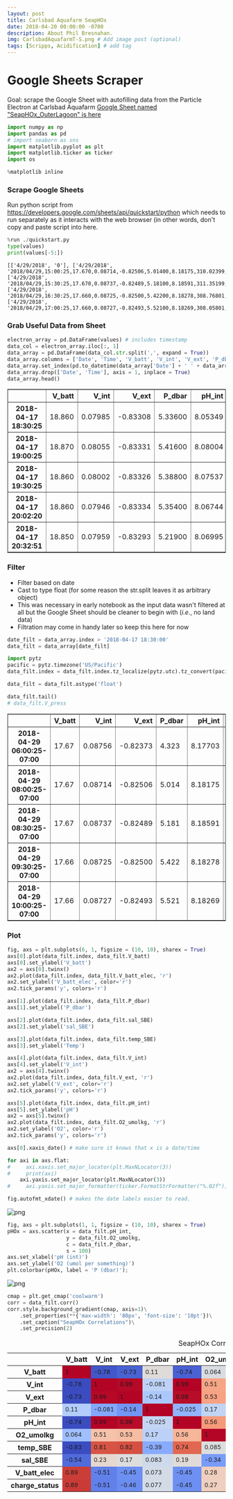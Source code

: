 ```yaml
---
layout: post
title: Carlsbad Aquafarm SeapHOx
date: 2018-04-20 00:00:00 -0700
description: About Phil Bresnahan.
img: CarlsbadAquafarmT-S.png # Add image post (optional)
tags: [Scripps, Acidification] # add tag
---
```


# Google Sheets Scraper
Goal: scrape the Google Sheet with autofilling data from the Particle Electron at Carlsbad Aquafarm
[Google Sheet named "SeapHOx_OuterLagoon" is here](https://docs.google.com/spreadsheets/d/19jxQzqJa_B5zZJJmd6LmJDA0utKn0NTWoeNK_HkOse4/edit#gid=0)


```python
import numpy as np
import pandas as pd
# import seaborn as sns
import matplotlib.pyplot as plt
import matplotlib.ticker as ticker
import os

%matplotlib inline
```

### Scrape Google Sheets
Run python script from https://developers.google.com/sheets/api/quickstart/python which needs to run separately as it interacts with the web browser (in other words, don't copy and paste script into here.


```python
%run ./quickstart.py
type(values)
print(values[-5:])
```

    [['4/29/2018', '0'], ['4/29/2018', '2018/04/29,15:00:25,17.670,0.08714,-0.82506,5.01400,8.18175,310.02399,15.91200,33.60140,3.85,56.95'], ['4/29/2018', '2018/04/29,15:30:25,17.670,0.08737,-0.82489,5.18100,8.18591,311.35199,15.98480,33.61370,3.85,56.95'], ['4/29/2018', '2018/04/29,16:30:25,17.660,0.08725,-0.82500,5.42200,8.18278,308.76801,16.10410,33.62830,3.85,56.63'], ['4/29/2018', '2018/04/29,17:00:25,17.660,0.08727,-0.82493,5.52100,8.18269,308.05801,16.15570,33.64200,3.84,56.63']]


### Grab Useful Data from Sheet


```python
electron_array = pd.DataFrame(values) # includes timestamp
data_col = electron_array.iloc[:, 1]
data_array = pd.DataFrame(data_col.str.split(',', expand = True))
data_array.columns = ['Date', 'Time', 'V_batt', 'V_int', 'V_ext', 'P_dbar', 'pH_int', 'O2_umolkg', 'temp_SBE', 'sal_SBE', 'V_batt_elec', 'charge_status']
data_array.set_index(pd.to_datetime(data_array['Date'] + ' ' + data_array['Time']), inplace = True)
data_array.drop(['Date', 'Time'], axis = 1, inplace = True)
data_array.head()
```




<div>
<style scoped>
    .dataframe tbody tr th:only-of-type {
        vertical-align: middle;
    }

    .dataframe tbody tr th {
        vertical-align: top;
    }

    .dataframe thead th {
        text-align: right;
    }
</style>
<table border="1" class="dataframe">
  <thead>
    <tr style="text-align: right;">
      <th></th>
      <th>V_batt</th>
      <th>V_int</th>
      <th>V_ext</th>
      <th>P_dbar</th>
      <th>pH_int</th>
      <th>O2_umolkg</th>
      <th>temp_SBE</th>
      <th>sal_SBE</th>
      <th>V_batt_elec</th>
      <th>charge_status</th>
    </tr>
  </thead>
  <tbody>
    <tr>
      <th>2018-04-17 18:30:25</th>
      <td>18.860</td>
      <td>0.07985</td>
      <td>-0.83308</td>
      <td>5.33600</td>
      <td>8.05349</td>
      <td>328.51599</td>
      <td>13.43740</td>
      <td>33.55860</td>
      <td>4.05</td>
      <td>84.77</td>
    </tr>
    <tr>
      <th>2018-04-17 19:00:25</th>
      <td>18.870</td>
      <td>0.08055</td>
      <td>-0.83331</td>
      <td>5.41600</td>
      <td>8.08004</td>
      <td>328.32300</td>
      <td>13.48790</td>
      <td>33.56140</td>
      <td>4.05</td>
      <td>84.62</td>
    </tr>
    <tr>
      <th>2018-04-17 19:30:25</th>
      <td>18.860</td>
      <td>0.08002</td>
      <td>-0.83326</td>
      <td>5.38800</td>
      <td>8.07537</td>
      <td>325.82300</td>
      <td>13.53800</td>
      <td>33.55890</td>
      <td>4.05</td>
      <td>84.62</td>
    </tr>
    <tr>
      <th>2018-04-17 20:02:20</th>
      <td>18.860</td>
      <td>0.07946</td>
      <td>-0.83334</td>
      <td>5.35400</td>
      <td>8.06744</td>
      <td>324.28900</td>
      <td>13.54920</td>
      <td>33.56210</td>
      <td>4.05</td>
      <td>84.48</td>
    </tr>
    <tr>
      <th>2018-04-17 20:32:51</th>
      <td>18.850</td>
      <td>0.07959</td>
      <td>-0.83293</td>
      <td>5.21900</td>
      <td>8.06995</td>
      <td>326.27499</td>
      <td>13.65300</td>
      <td>33.56350</td>
      <td>4.05</td>
      <td>84.48</td>
    </tr>
  </tbody>
</table>
</div>



### Filter
- Filter based on date
- Cast to type float (for some reason the str.split leaves it as arbitrary object)
- This was necessary in early notebook as the input data wasn't filtered at all but the Google Sheet should be cleaner to begin with (*i.e.*, no land data)
- Filtration may come in handy later so keep this here for now


```python
date_filt = data_array.index > '2018-04-17 18:30:00'
data_filt = data_array[date_filt]

import pytz
pacific = pytz.timezone('US/Pacific')
data_filt.index = data_filt.index.tz_localize(pytz.utc).tz_convert(pacific)

data_filt = data_filt.astype('float')

data_filt.tail()
# data_filt.V_press
```




<div>
<style scoped>
    .dataframe tbody tr th:only-of-type {
        vertical-align: middle;
    }

    .dataframe tbody tr th {
        vertical-align: top;
    }

    .dataframe thead th {
        text-align: right;
    }
</style>
<table border="1" class="dataframe">
  <thead>
    <tr style="text-align: right;">
      <th></th>
      <th>V_batt</th>
      <th>V_int</th>
      <th>V_ext</th>
      <th>P_dbar</th>
      <th>pH_int</th>
      <th>O2_umolkg</th>
      <th>temp_SBE</th>
      <th>sal_SBE</th>
      <th>V_batt_elec</th>
      <th>charge_status</th>
    </tr>
  </thead>
  <tbody>
    <tr>
      <th>2018-04-29 06:00:25-07:00</th>
      <td>17.67</td>
      <td>0.08756</td>
      <td>-0.82373</td>
      <td>4.323</td>
      <td>8.17703</td>
      <td>302.43900</td>
      <td>17.3059</td>
      <td>33.6242</td>
      <td>3.85</td>
      <td>57.26</td>
    </tr>
    <tr>
      <th>2018-04-29 08:00:25-07:00</th>
      <td>17.67</td>
      <td>0.08714</td>
      <td>-0.82506</td>
      <td>5.014</td>
      <td>8.18175</td>
      <td>310.02399</td>
      <td>15.9120</td>
      <td>33.6014</td>
      <td>3.85</td>
      <td>56.95</td>
    </tr>
    <tr>
      <th>2018-04-29 08:30:25-07:00</th>
      <td>17.67</td>
      <td>0.08737</td>
      <td>-0.82489</td>
      <td>5.181</td>
      <td>8.18591</td>
      <td>311.35199</td>
      <td>15.9848</td>
      <td>33.6137</td>
      <td>3.85</td>
      <td>56.95</td>
    </tr>
    <tr>
      <th>2018-04-29 09:30:25-07:00</th>
      <td>17.66</td>
      <td>0.08725</td>
      <td>-0.82500</td>
      <td>5.422</td>
      <td>8.18278</td>
      <td>308.76801</td>
      <td>16.1041</td>
      <td>33.6283</td>
      <td>3.85</td>
      <td>56.63</td>
    </tr>
    <tr>
      <th>2018-04-29 10:00:25-07:00</th>
      <td>17.66</td>
      <td>0.08727</td>
      <td>-0.82493</td>
      <td>5.521</td>
      <td>8.18269</td>
      <td>308.05801</td>
      <td>16.1557</td>
      <td>33.6420</td>
      <td>3.84</td>
      <td>56.63</td>
    </tr>
  </tbody>
</table>
</div>



### Plot


```python
fig, axs = plt.subplots(6, 1, figsize = (10, 10), sharex = True)
axs[0].plot(data_filt.index, data_filt.V_batt)
axs[0].set_ylabel('V_batt')
ax2 = axs[0].twinx()
ax2.plot(data_filt.index, data_filt.V_batt_elec, 'r')
ax2.set_ylabel('V_batt_elec', color='r')
ax2.tick_params('y', colors='r')

axs[1].plot(data_filt.index, data_filt.P_dbar)
axs[1].set_ylabel('P_dbar')

axs[2].plot(data_filt.index, data_filt.sal_SBE)
axs[2].set_ylabel('sal_SBE')

axs[3].plot(data_filt.index, data_filt.temp_SBE)
axs[3].set_ylabel('Temp')

axs[4].plot(data_filt.index, data_filt.V_int)
axs[4].set_ylabel('V_int')
ax2 = axs[4].twinx()
ax2.plot(data_filt.index, data_filt.V_ext, 'r')
ax2.set_ylabel('V_ext', color='r')
ax2.tick_params('y', colors='r')

axs[5].plot(data_filt.index, data_filt.pH_int)
axs[5].set_ylabel('pH')
ax2 = axs[5].twinx()
ax2.plot(data_filt.index, data_filt.O2_umolkg, 'r')
ax2.set_ylabel('O2', color='r')
ax2.tick_params('y', colors='r')

axs[0].xaxis_date() # make sure it knows that x is a date/time

for axi in axs.flat:
#     axi.xaxis.set_major_locator(plt.MaxNLocator(3))
#     print(axi)
    axi.yaxis.set_major_locator(plt.MaxNLocator(3))
#     axi.yaxis.set_major_formatter(ticker.FormatStrFormatter("%.02f"))

fig.autofmt_xdate() # makes the date labels easier to read.
```


![png](../assets/img/CarlsbadAquafarmT-S.png)



```python
fig, axs = plt.subplots(1, 1, figsize = (10, 10), sharex = True)
pHOx = axs.scatter(x = data_filt.pH_int,
                   y = data_filt.O2_umolkg,
                   c = data_filt.P_dbar,
                   s = 100)
axs.set_xlabel('pH (int)')
axs.set_ylabel('O2 (umol per something)')
plt.colorbar(pHOx, label = 'P (dbar)');
```


![png](../assets/img/output_10_0.png)



```python
cmap = plt.get_cmap('coolwarm')
corr = data_filt.corr()
corr.style.background_gradient(cmap, axis=1)\
    .set_properties(**{'max-width': '80px', 'font-size': '10pt'})\
    .set_caption("SeapHOx Correlations")\
    .set_precision(2)
```




<style  type="text/css" >
    #T_05464786_4bd4_11e8_976b_784f43925a7brow0_col0 {
            background-color:  #b40426;
            max-width:  80px;
            font-size:  10pt;
        }    #T_05464786_4bd4_11e8_976b_784f43925a7brow0_col1 {
            background-color:  #4257c9;
            max-width:  80px;
            font-size:  10pt;
        }    #T_05464786_4bd4_11e8_976b_784f43925a7brow0_col2 {
            background-color:  #4a63d3;
            max-width:  80px;
            font-size:  10pt;
        }    #T_05464786_4bd4_11e8_976b_784f43925a7brow0_col3 {
            background-color:  #dfdbd9;
            max-width:  80px;
            font-size:  10pt;
        }    #T_05464786_4bd4_11e8_976b_784f43925a7brow0_col4 {
            background-color:  #4961d2;
            max-width:  80px;
            font-size:  10pt;
        }    #T_05464786_4bd4_11e8_976b_784f43925a7brow0_col5 {
            background-color:  #d9dce1;
            max-width:  80px;
            font-size:  10pt;
        }    #T_05464786_4bd4_11e8_976b_784f43925a7brow0_col6 {
            background-color:  #3b4cc0;
            max-width:  80px;
            font-size:  10pt;
        }    #T_05464786_4bd4_11e8_976b_784f43925a7brow0_col7 {
            background-color:  #6b8df0;
            max-width:  80px;
            font-size:  10pt;
        }    #T_05464786_4bd4_11e8_976b_784f43925a7brow0_col8 {
            background-color:  #ca3b37;
            max-width:  80px;
            font-size:  10pt;
        }    #T_05464786_4bd4_11e8_976b_784f43925a7brow0_col9 {
            background-color:  #c83836;
            max-width:  80px;
            font-size:  10pt;
        }    #T_05464786_4bd4_11e8_976b_784f43925a7brow1_col0 {
            background-color:  #3b4cc0;
            max-width:  80px;
            font-size:  10pt;
        }    #T_05464786_4bd4_11e8_976b_784f43925a7brow1_col1 {
            background-color:  #b40426;
            max-width:  80px;
            font-size:  10pt;
        }    #T_05464786_4bd4_11e8_976b_784f43925a7brow1_col2 {
            background-color:  #b50927;
            max-width:  80px;
            font-size:  10pt;
        }    #T_05464786_4bd4_11e8_976b_784f43925a7brow1_col3 {
            background-color:  #bed2f6;
            max-width:  80px;
            font-size:  10pt;
        }    #T_05464786_4bd4_11e8_976b_784f43925a7brow1_col4 {
            background-color:  #b40426;
            max-width:  80px;
            font-size:  10pt;
        }    #T_05464786_4bd4_11e8_976b_784f43925a7brow1_col5 {
            background-color:  #f6a586;
            max-width:  80px;
            font-size:  10pt;
        }    #T_05464786_4bd4_11e8_976b_784f43925a7brow1_col6 {
            background-color:  #d85646;
            max-width:  80px;
            font-size:  10pt;
        }    #T_05464786_4bd4_11e8_976b_784f43925a7brow1_col7 {
            background-color:  #ecd3c5;
            max-width:  80px;
            font-size:  10pt;
        }    #T_05464786_4bd4_11e8_976b_784f43925a7brow1_col8 {
            background-color:  #6b8df0;
            max-width:  80px;
            font-size:  10pt;
        }    #T_05464786_4bd4_11e8_976b_784f43925a7brow1_col9 {
            background-color:  #6a8bef;
            max-width:  80px;
            font-size:  10pt;
        }    #T_05464786_4bd4_11e8_976b_784f43925a7brow2_col0 {
            background-color:  #3b4cc0;
            max-width:  80px;
            font-size:  10pt;
        }    #T_05464786_4bd4_11e8_976b_784f43925a7brow2_col1 {
            background-color:  #b50927;
            max-width:  80px;
            font-size:  10pt;
        }    #T_05464786_4bd4_11e8_976b_784f43925a7brow2_col2 {
            background-color:  #b40426;
            max-width:  80px;
            font-size:  10pt;
        }    #T_05464786_4bd4_11e8_976b_784f43925a7brow2_col3 {
            background-color:  #abc8fd;
            max-width:  80px;
            font-size:  10pt;
        }    #T_05464786_4bd4_11e8_976b_784f43925a7brow2_col4 {
            background-color:  #b70d28;
            max-width:  80px;
            font-size:  10pt;
        }    #T_05464786_4bd4_11e8_976b_784f43925a7brow2_col5 {
            background-color:  #f6a283;
            max-width:  80px;
            font-size:  10pt;
        }    #T_05464786_4bd4_11e8_976b_784f43925a7brow2_col6 {
            background-color:  #d75445;
            max-width:  80px;
            font-size:  10pt;
        }    #T_05464786_4bd4_11e8_976b_784f43925a7brow2_col7 {
            background-color:  #e1dad6;
            max-width:  80px;
            font-size:  10pt;
        }    #T_05464786_4bd4_11e8_976b_784f43925a7brow2_col8 {
            background-color:  #6e90f2;
            max-width:  80px;
            font-size:  10pt;
        }    #T_05464786_4bd4_11e8_976b_784f43925a7brow2_col9 {
            background-color:  #6c8ff1;
            max-width:  80px;
            font-size:  10pt;
        }    #T_05464786_4bd4_11e8_976b_784f43925a7brow3_col0 {
            background-color:  #b2ccfb;
            max-width:  80px;
            font-size:  10pt;
        }    #T_05464786_4bd4_11e8_976b_784f43925a7brow3_col1 {
            background-color:  #84a7fc;
            max-width:  80px;
            font-size:  10pt;
        }    #T_05464786_4bd4_11e8_976b_784f43925a7brow3_col2 {
            background-color:  #7396f5;
            max-width:  80px;
            font-size:  10pt;
        }    #T_05464786_4bd4_11e8_976b_784f43925a7brow3_col3 {
            background-color:  #b40426;
            max-width:  80px;
            font-size:  10pt;
        }    #T_05464786_4bd4_11e8_976b_784f43925a7brow3_col4 {
            background-color:  #92b4fe;
            max-width:  80px;
            font-size:  10pt;
        }    #T_05464786_4bd4_11e8_976b_784f43925a7brow3_col5 {
            background-color:  #c1d4f4;
            max-width:  80px;
            font-size:  10pt;
        }    #T_05464786_4bd4_11e8_976b_784f43925a7brow3_col6 {
            background-color:  #3b4cc0;
            max-width:  80px;
            font-size:  10pt;
        }    #T_05464786_4bd4_11e8_976b_784f43925a7brow3_col7 {
            background-color:  #adc9fd;
            max-width:  80px;
            font-size:  10pt;
        }    #T_05464786_4bd4_11e8_976b_784f43925a7brow3_col8 {
            background-color:  #aac7fd;
            max-width:  80px;
            font-size:  10pt;
        }    #T_05464786_4bd4_11e8_976b_784f43925a7brow3_col9 {
            background-color:  #abc8fd;
            max-width:  80px;
            font-size:  10pt;
        }    #T_05464786_4bd4_11e8_976b_784f43925a7brow4_col0 {
            background-color:  #3b4cc0;
            max-width:  80px;
            font-size:  10pt;
        }    #T_05464786_4bd4_11e8_976b_784f43925a7brow4_col1 {
            background-color:  #b40426;
            max-width:  80px;
            font-size:  10pt;
        }    #T_05464786_4bd4_11e8_976b_784f43925a7brow4_col2 {
            background-color:  #b70d28;
            max-width:  80px;
            font-size:  10pt;
        }    #T_05464786_4bd4_11e8_976b_784f43925a7brow4_col3 {
            background-color:  #c4d5f3;
            max-width:  80px;
            font-size:  10pt;
        }    #T_05464786_4bd4_11e8_976b_784f43925a7brow4_col4 {
            background-color:  #b40426;
            max-width:  80px;
            font-size:  10pt;
        }    #T_05464786_4bd4_11e8_976b_784f43925a7brow4_col5 {
            background-color:  #f49a7b;
            max-width:  80px;
            font-size:  10pt;
        }    #T_05464786_4bd4_11e8_976b_784f43925a7brow4_col6 {
            background-color:  #e36b54;
            max-width:  80px;
            font-size:  10pt;
        }    #T_05464786_4bd4_11e8_976b_784f43925a7brow4_col7 {
            background-color:  #e6d7cf;
            max-width:  80px;
            font-size:  10pt;
        }    #T_05464786_4bd4_11e8_976b_784f43925a7brow4_col8 {
            background-color:  #7093f3;
            max-width:  80px;
            font-size:  10pt;
        }    #T_05464786_4bd4_11e8_976b_784f43925a7brow4_col9 {
            background-color:  #6e90f2;
            max-width:  80px;
            font-size:  10pt;
        }    #T_05464786_4bd4_11e8_976b_784f43925a7brow5_col0 {
            background-color:  #9fbfff;
            max-width:  80px;
            font-size:  10pt;
        }    #T_05464786_4bd4_11e8_976b_784f43925a7brow5_col1 {
            background-color:  #f5c2aa;
            max-width:  80px;
            font-size:  10pt;
        }    #T_05464786_4bd4_11e8_976b_784f43925a7brow5_col2 {
            background-color:  #f6bda2;
            max-width:  80px;
            font-size:  10pt;
        }    #T_05464786_4bd4_11e8_976b_784f43925a7brow5_col3 {
            background-color:  #bbd1f8;
            max-width:  80px;
            font-size:  10pt;
        }    #T_05464786_4bd4_11e8_976b_784f43925a7brow5_col4 {
            background-color:  #f7b599;
            max-width:  80px;
            font-size:  10pt;
        }    #T_05464786_4bd4_11e8_976b_784f43925a7brow5_col5 {
            background-color:  #b40426;
            max-width:  80px;
            font-size:  10pt;
        }    #T_05464786_4bd4_11e8_976b_784f43925a7brow5_col6 {
            background-color:  #a5c3fe;
            max-width:  80px;
            font-size:  10pt;
        }    #T_05464786_4bd4_11e8_976b_784f43925a7brow5_col7 {
            background-color:  #3b4cc0;
            max-width:  80px;
            font-size:  10pt;
        }    #T_05464786_4bd4_11e8_976b_784f43925a7brow5_col8 {
            background-color:  #d4dbe6;
            max-width:  80px;
            font-size:  10pt;
        }    #T_05464786_4bd4_11e8_976b_784f43925a7brow5_col9 {
            background-color:  #d2dbe8;
            max-width:  80px;
            font-size:  10pt;
        }    #T_05464786_4bd4_11e8_976b_784f43925a7brow6_col0 {
            background-color:  #3b4cc0;
            max-width:  80px;
            font-size:  10pt;
        }    #T_05464786_4bd4_11e8_976b_784f43925a7brow6_col1 {
            background-color:  #d75445;
            max-width:  80px;
            font-size:  10pt;
        }    #T_05464786_4bd4_11e8_976b_784f43925a7brow6_col2 {
            background-color:  #d55042;
            max-width:  80px;
            font-size:  10pt;
        }    #T_05464786_4bd4_11e8_976b_784f43925a7brow6_col3 {
            background-color:  #88abfd;
            max-width:  80px;
            font-size:  10pt;
        }    #T_05464786_4bd4_11e8_976b_784f43925a7brow6_col4 {
            background-color:  #e16751;
            max-width:  80px;
            font-size:  10pt;
        }    #T_05464786_4bd4_11e8_976b_784f43925a7brow6_col5 {
            background-color:  #dcdddd;
            max-width:  80px;
            font-size:  10pt;
        }    #T_05464786_4bd4_11e8_976b_784f43925a7brow6_col6 {
            background-color:  #b40426;
            max-width:  80px;
            font-size:  10pt;
        }    #T_05464786_4bd4_11e8_976b_784f43925a7brow6_col7 {
            background-color:  #f6bea4;
            max-width:  80px;
            font-size:  10pt;
        }    #T_05464786_4bd4_11e8_976b_784f43925a7brow6_col8 {
            background-color:  #4b64d5;
            max-width:  80px;
            font-size:  10pt;
        }    #T_05464786_4bd4_11e8_976b_784f43925a7brow6_col9 {
            background-color:  #4b64d5;
            max-width:  80px;
            font-size:  10pt;
        }    #T_05464786_4bd4_11e8_976b_784f43925a7brow7_col0 {
            background-color:  #506bda;
            max-width:  80px;
            font-size:  10pt;
        }    #T_05464786_4bd4_11e8_976b_784f43925a7brow7_col1 {
            background-color:  #e6d7cf;
            max-width:  80px;
            font-size:  10pt;
        }    #T_05464786_4bd4_11e8_976b_784f43925a7brow7_col2 {
            background-color:  #dcdddd;
            max-width:  80px;
            font-size:  10pt;
        }    #T_05464786_4bd4_11e8_976b_784f43925a7brow7_col3 {
            background-color:  #cedaeb;
            max-width:  80px;
            font-size:  10pt;
        }    #T_05464786_4bd4_11e8_976b_784f43925a7brow7_col4 {
            background-color:  #e0dbd8;
            max-width:  80px;
            font-size:  10pt;
        }    #T_05464786_4bd4_11e8_976b_784f43925a7brow7_col5 {
            background-color:  #799cf8;
            max-width:  80px;
            font-size:  10pt;
        }    #T_05464786_4bd4_11e8_976b_784f43925a7brow7_col6 {
            background-color:  #f3c7b1;
            max-width:  80px;
            font-size:  10pt;
        }    #T_05464786_4bd4_11e8_976b_784f43925a7brow7_col7 {
            background-color:  #b40426;
            max-width:  80px;
            font-size:  10pt;
        }    #T_05464786_4bd4_11e8_976b_784f43925a7brow7_col8 {
            background-color:  #3b4cc0;
            max-width:  80px;
            font-size:  10pt;
        }    #T_05464786_4bd4_11e8_976b_784f43925a7brow7_col9 {
            background-color:  #3c4ec2;
            max-width:  80px;
            font-size:  10pt;
        }    #T_05464786_4bd4_11e8_976b_784f43925a7brow8_col0 {
            background-color:  #cb3e38;
            max-width:  80px;
            font-size:  10pt;
        }    #T_05464786_4bd4_11e8_976b_784f43925a7brow8_col1 {
            background-color:  #6180e9;
            max-width:  80px;
            font-size:  10pt;
        }    #T_05464786_4bd4_11e8_976b_784f43925a7brow8_col2 {
            background-color:  #6c8ff1;
            max-width:  80px;
            font-size:  10pt;
        }    #T_05464786_4bd4_11e8_976b_784f43925a7brow8_col3 {
            background-color:  #d3dbe7;
            max-width:  80px;
            font-size:  10pt;
        }    #T_05464786_4bd4_11e8_976b_784f43925a7brow8_col4 {
            background-color:  #6e90f2;
            max-width:  80px;
            font-size:  10pt;
        }    #T_05464786_4bd4_11e8_976b_784f43925a7brow8_col5 {
            background-color:  #efcebd;
            max-width:  80px;
            font-size:  10pt;
        }    #T_05464786_4bd4_11e8_976b_784f43925a7brow8_col6 {
            background-color:  #3b4cc0;
            max-width:  80px;
            font-size:  10pt;
        }    #T_05464786_4bd4_11e8_976b_784f43925a7brow8_col7 {
            background-color:  #445acc;
            max-width:  80px;
            font-size:  10pt;
        }    #T_05464786_4bd4_11e8_976b_784f43925a7brow8_col8 {
            background-color:  #b40426;
            max-width:  80px;
            font-size:  10pt;
        }    #T_05464786_4bd4_11e8_976b_784f43925a7brow8_col9 {
            background-color:  #b40426;
            max-width:  80px;
            font-size:  10pt;
        }    #T_05464786_4bd4_11e8_976b_784f43925a7brow9_col0 {
            background-color:  #ca3b37;
            max-width:  80px;
            font-size:  10pt;
        }    #T_05464786_4bd4_11e8_976b_784f43925a7brow9_col1 {
            background-color:  #6180e9;
            max-width:  80px;
            font-size:  10pt;
        }    #T_05464786_4bd4_11e8_976b_784f43925a7brow9_col2 {
            background-color:  #6b8df0;
            max-width:  80px;
            font-size:  10pt;
        }    #T_05464786_4bd4_11e8_976b_784f43925a7brow9_col3 {
            background-color:  #d3dbe7;
            max-width:  80px;
            font-size:  10pt;
        }    #T_05464786_4bd4_11e8_976b_784f43925a7brow9_col4 {
            background-color:  #6c8ff1;
            max-width:  80px;
            font-size:  10pt;
        }    #T_05464786_4bd4_11e8_976b_784f43925a7brow9_col5 {
            background-color:  #efcfbf;
            max-width:  80px;
            font-size:  10pt;
        }    #T_05464786_4bd4_11e8_976b_784f43925a7brow9_col6 {
            background-color:  #3b4cc0;
            max-width:  80px;
            font-size:  10pt;
        }    #T_05464786_4bd4_11e8_976b_784f43925a7brow9_col7 {
            background-color:  #465ecf;
            max-width:  80px;
            font-size:  10pt;
        }    #T_05464786_4bd4_11e8_976b_784f43925a7brow9_col8 {
            background-color:  #b40426;
            max-width:  80px;
            font-size:  10pt;
        }    #T_05464786_4bd4_11e8_976b_784f43925a7brow9_col9 {
            background-color:  #b40426;
            max-width:  80px;
            font-size:  10pt;
        }</style>  
<table id="T_05464786_4bd4_11e8_976b_784f43925a7b" ><caption>SeapHOx Correlations</caption>
<thead>    <tr>
        <th class="blank level0" ></th>
        <th class="col_heading level0 col0" >V_batt</th>
        <th class="col_heading level0 col1" >V_int</th>
        <th class="col_heading level0 col2" >V_ext</th>
        <th class="col_heading level0 col3" >P_dbar</th>
        <th class="col_heading level0 col4" >pH_int</th>
        <th class="col_heading level0 col5" >O2_umolkg</th>
        <th class="col_heading level0 col6" >temp_SBE</th>
        <th class="col_heading level0 col7" >sal_SBE</th>
        <th class="col_heading level0 col8" >V_batt_elec</th>
        <th class="col_heading level0 col9" >charge_status</th>
    </tr></thead>
<tbody>    <tr>
        <th id="T_05464786_4bd4_11e8_976b_784f43925a7blevel0_row0" class="row_heading level0 row0" >V_batt</th>
        <td id="T_05464786_4bd4_11e8_976b_784f43925a7brow0_col0" class="data row0 col0" >1</td>
        <td id="T_05464786_4bd4_11e8_976b_784f43925a7brow0_col1" class="data row0 col1" >-0.78</td>
        <td id="T_05464786_4bd4_11e8_976b_784f43925a7brow0_col2" class="data row0 col2" >-0.73</td>
        <td id="T_05464786_4bd4_11e8_976b_784f43925a7brow0_col3" class="data row0 col3" >0.11</td>
        <td id="T_05464786_4bd4_11e8_976b_784f43925a7brow0_col4" class="data row0 col4" >-0.74</td>
        <td id="T_05464786_4bd4_11e8_976b_784f43925a7brow0_col5" class="data row0 col5" >0.064</td>
        <td id="T_05464786_4bd4_11e8_976b_784f43925a7brow0_col6" class="data row0 col6" >-0.83</td>
        <td id="T_05464786_4bd4_11e8_976b_784f43925a7brow0_col7" class="data row0 col7" >-0.54</td>
        <td id="T_05464786_4bd4_11e8_976b_784f43925a7brow0_col8" class="data row0 col8" >0.89</td>
        <td id="T_05464786_4bd4_11e8_976b_784f43925a7brow0_col9" class="data row0 col9" >0.89</td>
    </tr>    <tr>
        <th id="T_05464786_4bd4_11e8_976b_784f43925a7blevel0_row1" class="row_heading level0 row1" >V_int</th>
        <td id="T_05464786_4bd4_11e8_976b_784f43925a7brow1_col0" class="data row1 col0" >-0.78</td>
        <td id="T_05464786_4bd4_11e8_976b_784f43925a7brow1_col1" class="data row1 col1" >1</td>
        <td id="T_05464786_4bd4_11e8_976b_784f43925a7brow1_col2" class="data row1 col2" >0.99</td>
        <td id="T_05464786_4bd4_11e8_976b_784f43925a7brow1_col3" class="data row1 col3" >-0.081</td>
        <td id="T_05464786_4bd4_11e8_976b_784f43925a7brow1_col4" class="data row1 col4" >0.99</td>
        <td id="T_05464786_4bd4_11e8_976b_784f43925a7brow1_col5" class="data row1 col5" >0.51</td>
        <td id="T_05464786_4bd4_11e8_976b_784f43925a7brow1_col6" class="data row1 col6" >0.81</td>
        <td id="T_05464786_4bd4_11e8_976b_784f43925a7brow1_col7" class="data row1 col7" >0.23</td>
        <td id="T_05464786_4bd4_11e8_976b_784f43925a7brow1_col8" class="data row1 col8" >-0.51</td>
        <td id="T_05464786_4bd4_11e8_976b_784f43925a7brow1_col9" class="data row1 col9" >-0.51</td>
    </tr>    <tr>
        <th id="T_05464786_4bd4_11e8_976b_784f43925a7blevel0_row2" class="row_heading level0 row2" >V_ext</th>
        <td id="T_05464786_4bd4_11e8_976b_784f43925a7brow2_col0" class="data row2 col0" >-0.73</td>
        <td id="T_05464786_4bd4_11e8_976b_784f43925a7brow2_col1" class="data row2 col1" >0.99</td>
        <td id="T_05464786_4bd4_11e8_976b_784f43925a7brow2_col2" class="data row2 col2" >1</td>
        <td id="T_05464786_4bd4_11e8_976b_784f43925a7brow2_col3" class="data row2 col3" >-0.14</td>
        <td id="T_05464786_4bd4_11e8_976b_784f43925a7brow2_col4" class="data row2 col4" >0.98</td>
        <td id="T_05464786_4bd4_11e8_976b_784f43925a7brow2_col5" class="data row2 col5" >0.53</td>
        <td id="T_05464786_4bd4_11e8_976b_784f43925a7brow2_col6" class="data row2 col6" >0.82</td>
        <td id="T_05464786_4bd4_11e8_976b_784f43925a7brow2_col7" class="data row2 col7" >0.17</td>
        <td id="T_05464786_4bd4_11e8_976b_784f43925a7brow2_col8" class="data row2 col8" >-0.45</td>
        <td id="T_05464786_4bd4_11e8_976b_784f43925a7brow2_col9" class="data row2 col9" >-0.46</td>
    </tr>    <tr>
        <th id="T_05464786_4bd4_11e8_976b_784f43925a7blevel0_row3" class="row_heading level0 row3" >P_dbar</th>
        <td id="T_05464786_4bd4_11e8_976b_784f43925a7brow3_col0" class="data row3 col0" >0.11</td>
        <td id="T_05464786_4bd4_11e8_976b_784f43925a7brow3_col1" class="data row3 col1" >-0.081</td>
        <td id="T_05464786_4bd4_11e8_976b_784f43925a7brow3_col2" class="data row3 col2" >-0.14</td>
        <td id="T_05464786_4bd4_11e8_976b_784f43925a7brow3_col3" class="data row3 col3" >1</td>
        <td id="T_05464786_4bd4_11e8_976b_784f43925a7brow3_col4" class="data row3 col4" >-0.025</td>
        <td id="T_05464786_4bd4_11e8_976b_784f43925a7brow3_col5" class="data row3 col5" >0.17</td>
        <td id="T_05464786_4bd4_11e8_976b_784f43925a7brow3_col6" class="data row3 col6" >-0.39</td>
        <td id="T_05464786_4bd4_11e8_976b_784f43925a7brow3_col7" class="data row3 col7" >0.083</td>
        <td id="T_05464786_4bd4_11e8_976b_784f43925a7brow3_col8" class="data row3 col8" >0.073</td>
        <td id="T_05464786_4bd4_11e8_976b_784f43925a7brow3_col9" class="data row3 col9" >0.077</td>
    </tr>    <tr>
        <th id="T_05464786_4bd4_11e8_976b_784f43925a7blevel0_row4" class="row_heading level0 row4" >pH_int</th>
        <td id="T_05464786_4bd4_11e8_976b_784f43925a7brow4_col0" class="data row4 col0" >-0.74</td>
        <td id="T_05464786_4bd4_11e8_976b_784f43925a7brow4_col1" class="data row4 col1" >0.99</td>
        <td id="T_05464786_4bd4_11e8_976b_784f43925a7brow4_col2" class="data row4 col2" >0.98</td>
        <td id="T_05464786_4bd4_11e8_976b_784f43925a7brow4_col3" class="data row4 col3" >-0.025</td>
        <td id="T_05464786_4bd4_11e8_976b_784f43925a7brow4_col4" class="data row4 col4" >1</td>
        <td id="T_05464786_4bd4_11e8_976b_784f43925a7brow4_col5" class="data row4 col5" >0.56</td>
        <td id="T_05464786_4bd4_11e8_976b_784f43925a7brow4_col6" class="data row4 col6" >0.74</td>
        <td id="T_05464786_4bd4_11e8_976b_784f43925a7brow4_col7" class="data row4 col7" >0.19</td>
        <td id="T_05464786_4bd4_11e8_976b_784f43925a7brow4_col8" class="data row4 col8" >-0.45</td>
        <td id="T_05464786_4bd4_11e8_976b_784f43925a7brow4_col9" class="data row4 col9" >-0.45</td>
    </tr>    <tr>
        <th id="T_05464786_4bd4_11e8_976b_784f43925a7blevel0_row5" class="row_heading level0 row5" >O2_umolkg</th>
        <td id="T_05464786_4bd4_11e8_976b_784f43925a7brow5_col0" class="data row5 col0" >0.064</td>
        <td id="T_05464786_4bd4_11e8_976b_784f43925a7brow5_col1" class="data row5 col1" >0.51</td>
        <td id="T_05464786_4bd4_11e8_976b_784f43925a7brow5_col2" class="data row5 col2" >0.53</td>
        <td id="T_05464786_4bd4_11e8_976b_784f43925a7brow5_col3" class="data row5 col3" >0.17</td>
        <td id="T_05464786_4bd4_11e8_976b_784f43925a7brow5_col4" class="data row5 col4" >0.56</td>
        <td id="T_05464786_4bd4_11e8_976b_784f43925a7brow5_col5" class="data row5 col5" >1</td>
        <td id="T_05464786_4bd4_11e8_976b_784f43925a7brow5_col6" class="data row5 col6" >0.085</td>
        <td id="T_05464786_4bd4_11e8_976b_784f43925a7brow5_col7" class="data row5 col7" >-0.34</td>
        <td id="T_05464786_4bd4_11e8_976b_784f43925a7brow5_col8" class="data row5 col8" >0.28</td>
        <td id="T_05464786_4bd4_11e8_976b_784f43925a7brow5_col9" class="data row5 col9" >0.27</td>
    </tr>    <tr>
        <th id="T_05464786_4bd4_11e8_976b_784f43925a7blevel0_row6" class="row_heading level0 row6" >temp_SBE</th>
        <td id="T_05464786_4bd4_11e8_976b_784f43925a7brow6_col0" class="data row6 col0" >-0.83</td>
        <td id="T_05464786_4bd4_11e8_976b_784f43925a7brow6_col1" class="data row6 col1" >0.81</td>
        <td id="T_05464786_4bd4_11e8_976b_784f43925a7brow6_col2" class="data row6 col2" >0.82</td>
        <td id="T_05464786_4bd4_11e8_976b_784f43925a7brow6_col3" class="data row6 col3" >-0.39</td>
        <td id="T_05464786_4bd4_11e8_976b_784f43925a7brow6_col4" class="data row6 col4" >0.74</td>
        <td id="T_05464786_4bd4_11e8_976b_784f43925a7brow6_col5" class="data row6 col5" >0.085</td>
        <td id="T_05464786_4bd4_11e8_976b_784f43925a7brow6_col6" class="data row6 col6" >1</td>
        <td id="T_05464786_4bd4_11e8_976b_784f43925a7brow6_col7" class="data row6 col7" >0.36</td>
        <td id="T_05464786_4bd4_11e8_976b_784f43925a7brow6_col8" class="data row6 col8" >-0.72</td>
        <td id="T_05464786_4bd4_11e8_976b_784f43925a7brow6_col9" class="data row6 col9" >-0.72</td>
    </tr>    <tr>
        <th id="T_05464786_4bd4_11e8_976b_784f43925a7blevel0_row7" class="row_heading level0 row7" >sal_SBE</th>
        <td id="T_05464786_4bd4_11e8_976b_784f43925a7brow7_col0" class="data row7 col0" >-0.54</td>
        <td id="T_05464786_4bd4_11e8_976b_784f43925a7brow7_col1" class="data row7 col1" >0.23</td>
        <td id="T_05464786_4bd4_11e8_976b_784f43925a7brow7_col2" class="data row7 col2" >0.17</td>
        <td id="T_05464786_4bd4_11e8_976b_784f43925a7brow7_col3" class="data row7 col3" >0.083</td>
        <td id="T_05464786_4bd4_11e8_976b_784f43925a7brow7_col4" class="data row7 col4" >0.19</td>
        <td id="T_05464786_4bd4_11e8_976b_784f43925a7brow7_col5" class="data row7 col5" >-0.34</td>
        <td id="T_05464786_4bd4_11e8_976b_784f43925a7brow7_col6" class="data row7 col6" >0.36</td>
        <td id="T_05464786_4bd4_11e8_976b_784f43925a7brow7_col7" class="data row7 col7" >1</td>
        <td id="T_05464786_4bd4_11e8_976b_784f43925a7brow7_col8" class="data row7 col8" >-0.66</td>
        <td id="T_05464786_4bd4_11e8_976b_784f43925a7brow7_col9" class="data row7 col9" >-0.66</td>
    </tr>    <tr>
        <th id="T_05464786_4bd4_11e8_976b_784f43925a7blevel0_row8" class="row_heading level0 row8" >V_batt_elec</th>
        <td id="T_05464786_4bd4_11e8_976b_784f43925a7brow8_col0" class="data row8 col0" >0.89</td>
        <td id="T_05464786_4bd4_11e8_976b_784f43925a7brow8_col1" class="data row8 col1" >-0.51</td>
        <td id="T_05464786_4bd4_11e8_976b_784f43925a7brow8_col2" class="data row8 col2" >-0.45</td>
        <td id="T_05464786_4bd4_11e8_976b_784f43925a7brow8_col3" class="data row8 col3" >0.073</td>
        <td id="T_05464786_4bd4_11e8_976b_784f43925a7brow8_col4" class="data row8 col4" >-0.45</td>
        <td id="T_05464786_4bd4_11e8_976b_784f43925a7brow8_col5" class="data row8 col5" >0.28</td>
        <td id="T_05464786_4bd4_11e8_976b_784f43925a7brow8_col6" class="data row8 col6" >-0.72</td>
        <td id="T_05464786_4bd4_11e8_976b_784f43925a7brow8_col7" class="data row8 col7" >-0.66</td>
        <td id="T_05464786_4bd4_11e8_976b_784f43925a7brow8_col8" class="data row8 col8" >1</td>
        <td id="T_05464786_4bd4_11e8_976b_784f43925a7brow8_col9" class="data row8 col9" >1</td>
    </tr>    <tr>
        <th id="T_05464786_4bd4_11e8_976b_784f43925a7blevel0_row9" class="row_heading level0 row9" >charge_status</th>
        <td id="T_05464786_4bd4_11e8_976b_784f43925a7brow9_col0" class="data row9 col0" >0.89</td>
        <td id="T_05464786_4bd4_11e8_976b_784f43925a7brow9_col1" class="data row9 col1" >-0.51</td>
        <td id="T_05464786_4bd4_11e8_976b_784f43925a7brow9_col2" class="data row9 col2" >-0.46</td>
        <td id="T_05464786_4bd4_11e8_976b_784f43925a7brow9_col3" class="data row9 col3" >0.077</td>
        <td id="T_05464786_4bd4_11e8_976b_784f43925a7brow9_col4" class="data row9 col4" >-0.45</td>
        <td id="T_05464786_4bd4_11e8_976b_784f43925a7brow9_col5" class="data row9 col5" >0.27</td>
        <td id="T_05464786_4bd4_11e8_976b_784f43925a7brow9_col6" class="data row9 col6" >-0.72</td>
        <td id="T_05464786_4bd4_11e8_976b_784f43925a7brow9_col7" class="data row9 col7" >-0.66</td>
        <td id="T_05464786_4bd4_11e8_976b_784f43925a7brow9_col8" class="data row9 col8" >1</td>
        <td id="T_05464786_4bd4_11e8_976b_784f43925a7brow9_col9" class="data row9 col9" >1</td>
    </tr></tbody>
</table>
